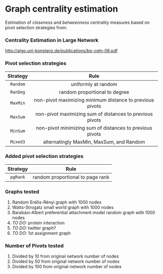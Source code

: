# Graph centrality estimation
Estimation of *closeness* and *betweenness* centrality measures based on pivot selection strategies from:

### Centrality Estimation in Large Network
 http://algo.uni-konstanz.de/publications/bp-celn-06.pdf

### Pivot selection strategies

| Strategy      | Rule                                                     |
|:-------------:|:--------------------------------------------------------:|
| `Random`      | uniformly at random                                      |
| `RanDeg`      | random proportional to degree                            |
| `MaxMin`      | non-pivot maximizing minimum distance to previous pivots |
| `MaxSum`      | non-pivot maximizing sum of distances to previous pivots |
| `MinSum`      | non-pivot minimizing sum of distances to previous pivots |
| `Mixed3`      | alternatingly MaxMin, MaxSum, and Random                 |

### Added pivot selection strategies

| Strategy      | Rule                                                     |
|:-------------:|:--------------------------------------------------------:|
| `pgRank`      | random proportional to page rank                         |

### Graphs tested

1. Random Erdős-Rényi graph with 1000 nodes
2. Watts-Strogatz small world graph with 1000 nodes
3. Barabási-Albert preferential attachment model random graph with 1000 nodes
4. *TO DO:* protein interaction
5. *TO DO:* twitter graph?
6. *TO DO:* 1st assignment graph

### Number of Pivots tested

1. Divided by 10 from original network number of nodes
2. Divided by 50 from original network number of nodes
3. Divided by 100 from original network number of nodes 